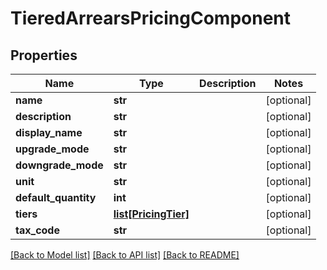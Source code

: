 # TieredArrearsPricingComponent

## Properties
Name | Type | Description | Notes
------------ | ------------- | ------------- | -------------
**name** | **str** |  | [optional] 
**description** | **str** |  | [optional] 
**display_name** | **str** |  | [optional] 
**upgrade_mode** | **str** |  | [optional] 
**downgrade_mode** | **str** |  | [optional] 
**unit** | **str** |  | [optional] 
**default_quantity** | **int** |  | [optional] 
**tiers** | [**list[PricingTier]**](PricingTier.md) |  | [optional] 
**tax_code** | **str** |  | [optional] 

[[Back to Model list]](../README.md#documentation-for-models) [[Back to API list]](../README.md#documentation-for-api-endpoints) [[Back to README]](../README.md)

